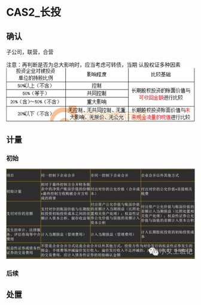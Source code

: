 # CAS2_长投


## 确认
子公司，联营，合营

注意：再判断是否为总大影响时，应当考虑可转债，当期
认股权证多种因素
![分类](1.PNG)

## 计量


### 初始
![初始计量](2.PNG)
### 后续

## 处置